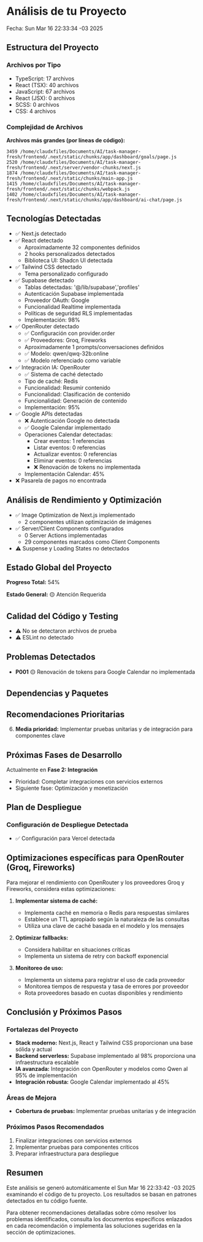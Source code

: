 # Análisis de tu Proyecto
Fecha: Sun Mar 16 22:33:34 -03 2025

## Estructura del Proyecto

### Archivos por Tipo
- TypeScript: 17 archivos
- React (TSX): 40 archivos
- JavaScript: 67 archivos
- React (JSX): 0 archivos
- SCSS: 0 archivos
- CSS: 4 archivos

### Complejidad de Archivos
**Archivos más grandes (por líneas de código):**
```
3459 /home/claudxfiles/Documents/AI/task-manager-fresh/frontend/.next/static/chunks/app/dashboard/goals/page.js
2520 /home/claudxfiles/Documents/AI/task-manager-fresh/frontend/.next/server/vendor-chunks/next.js
1874 /home/claudxfiles/Documents/AI/task-manager-fresh/frontend/.next/static/chunks/main-app.js
1415 /home/claudxfiles/Documents/AI/task-manager-fresh/frontend/.next/static/chunks/webpack.js
1402 /home/claudxfiles/Documents/AI/task-manager-fresh/frontend/.next/static/chunks/app/dashboard/ai-chat/page.js
```

## Tecnologías Detectadas
- ✅ Next.js detectado
- ✅ React detectado
  - Aproximadamente 32 componentes definidos
  - 2 hooks personalizados detectados
  - Biblioteca UI: Shadcn UI detectada
- ✅ Tailwind CSS detectado
  - Tema personalizado configurado
- ✅ Supabase detectado
  - Tablas detectadas: '@/lib/supabase','profiles'
  - Autenticación Supabase implementada
  - Proveedor OAuth: Google
  - Funcionalidad Realtime implementada
  - Políticas de seguridad RLS implementadas
  - Implementación: 98%
- ✅ OpenRouter detectado
  - ✅ Configuración con provider.order
  - ✅ Proveedores: Groq, Fireworks
  - Aproximadamente 1 prompts/conversaciones definidos
  - ✅ Modelo: qwen/qwq-32b:online
  - ✅ Modelo referenciado como variable
- ✅ Integración IA: OpenRouter
  - ✅ Sistema de caché detectado
  - Tipo de caché: Redis
  - Funcionalidad: Resumir contenido
  - Funcionalidad: Clasificación de contenido
  - Funcionalidad: Generación de contenido
  - Implementación: 95%
- ✅ Google APIs detectadas
  - ❌ Autenticación Google no detectada
  - ✅ Google Calendar implementado
  - Operaciones Calendar detectadas:
    - Crear eventos: 1 referencias
    - Listar eventos: 0 referencias
    - Actualizar eventos: 0 referencias
    - Eliminar eventos: 0 referencias
    - ❌ Renovación de tokens no implementada
  - Implementación Calendar: 45%
- ❌ Pasarela de pagos no encontrada

## Análisis de Rendimiento y Optimización

- ✅ Image Optimization de Next.js implementado
  - 2 componentes utilizan optimización de imágenes
- ✅ Server/Client Components configurados
  - 0 Server Actions implementadas
  - 29 componentes marcados como Client Components
- ⚠️ Suspense y Loading States no detectados

## Estado Global del Proyecto

**Progreso Total:** 54%

**Estado General:** 🟡 Atención Requerida

## Calidad del Código y Testing

- ⚠️ No se detectaron archivos de prueba
- ⚠️ ESLint no detectado
## Problemas Detectados

- **P001** 🟡 Renovación de tokens para Google Calendar no implementada

## Dependencias y Paquetes

## Recomendaciones Prioritarias

6. **Media prioridad:** Implementar pruebas unitarias y de integración para componentes clave

## Próximas Fases de Desarrollo

Actualmente en **Fase 2: Integración**
- Prioridad: Completar integraciones con servicios externos
- Siguiente fase: Optimización y monetización

## Plan de Despliegue

### Configuración de Despliegue Detectada
- ✅ Configuración para Vercel detectada

## Optimizaciones específicas para OpenRouter (Groq, Fireworks)

Para mejorar el rendimiento con OpenRouter y los proveedores Groq y Fireworks, considera estas optimizaciones:

1. **Implementar sistema de caché:**
   - Implementa caché en memoria o Redis para respuestas similares
   - Establece un TTL apropiado según la naturaleza de las consultas
   - Utiliza una clave de caché basada en el modelo y los mensajes

2. **Optimizar fallbacks:**
   - Considera habilitar  en situaciones críticas
   - Implementa un sistema de retry con backoff exponencial

3. **Monitoreo de uso:**
   - Implementa un sistema para registrar el uso de cada proveedor
   - Monitorea tiempos de respuesta y tasa de errores por proveedor
   - Rota proveedores basado en cuotas disponibles y rendimiento

## Conclusión y Próximos Pasos

### Fortalezas del Proyecto

- **Stack moderno:** Next.js, React y Tailwind CSS proporcionan una base sólida y actual
- **Backend serverless:** Supabase implementado al 98% proporciona una infraestructura escalable
- **IA avanzada:** Integración con OpenRouter y modelos como Qwen al 95% de implementación
- **Integración robusta:** Google Calendar implementado al 45%

### Áreas de Mejora

- **Cobertura de pruebas:** Implementar pruebas unitarias y de integración

### Próximos Pasos Recomendados

1. Finalizar integraciones con servicios externos
2. Implementar pruebas para componentes críticos
3. Preparar infraestructura para despliegue

## Resumen

Este análisis se generó automáticamente el Sun Mar 16 22:33:42 -03 2025 examinando el código de tu proyecto. Los resultados se basan en patrones detectados en tu código fuente.

Para obtener recomendaciones detalladas sobre cómo resolver los problemas identificados, consulta los documentos específicos enlazados en cada recomendación o implementa las soluciones sugeridas en la sección de optimizaciones.
